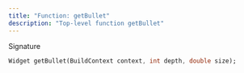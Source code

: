 ```yaml
---
title: "Function: getBullet"
description: "Top-level function getBullet"
---
```


Signature
```dart
Widget getBullet(BuildContext context, int depth, double size);
```
